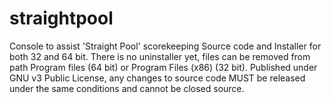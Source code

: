 # straightpool
Console to assist 'Straight Pool' scorekeeping
Source code and Installer for both 32 and 64 bit. There is no uninstaller yet, files can be removed from path Program files (64 bit) or Program Files (x86) (32 bit).
Published under GNU v3 Public License, any changes to source code MUST be released under the same conditions and cannot be closed source.
